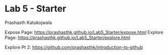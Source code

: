 # Lab 5 - Starter

Prashasth Katukojwala

Expose Page: https://prashasthk.github.io/Lab5_Starter/expose.html
Explore Page: https://prashasthk.github.io/Lab5_Starter/explore.html

Explore Pt 2: https://github.com/prashasthk/introduction-to-github